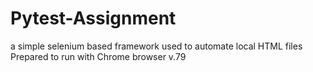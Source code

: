 # Pytest-Assignment
a simple selenium based framework used to automate local HTML files
Prepared to run with Chrome browser v.79

